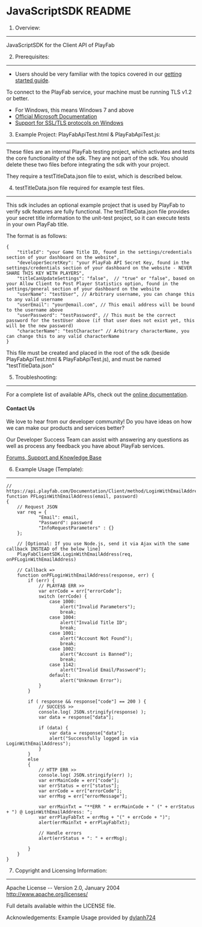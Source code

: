 JavaScriptSDK README
========
1. Overview:
----
JavaScriptSDK for the Client API of PlayFab


2. Prerequisites:
----
* Users should be very familiar with the topics covered in our [getting started guide](https://playfab.com/docs/getting-started-with-playfab/).

To connect to the PlayFab service, your machine must be running TLS v1.2 or better.
* For Windows, this means Windows 7 and above
* [Official Microsoft Documentation](https://msdn.microsoft.com/en-us/library/windows/desktop/aa380516%28v=vs.85%29.aspx)
* [Support for SSL/TLS protocols on Windows](http://blogs.msdn.com/b/kaushal/archive/2011/10/02/support-for-ssl-tls-protocols-on-windows.aspx)


3. Example Project: PlayFabApiTest.html & PlayFabApiTest.js:
----

These files are an internal PlayFab testing project, which activates and tests the core functionality of the sdk.  They are not part of the sdk.  You should delete these two files before integrating the sdk with your project.

They require a testTitleData.json file to exist, which is described below.


4. testTitleData.json file required for example test files.
----

This sdk includes an optional example project that is used by PlayFab to verify sdk features are fully functional.  The testTitleData.json file provides your secret title information to the unit-test project, so it can execute tests in your own PlayFab title.

The format is as follows:

    {
    	"titleId": "your Game Title ID, found in the settings/credentials section of your dashboard on the website",
    	"developerSecretKey": "your PlayFab API Secret Key, found in the settings/credentials section of your dashboard on the website - NEVER SHARE THIS KEY WITH PLAYERS",
    	"titleCanUpdateSettings": "false",  // "true" or "false", based on your Allow Client to Post Player Statistics option, found in the settings/general section of your dashboard on the website
    	"userName": "testUser", // Arbitrary username, you can change this to any valid username
    	"userEmail": "your@email.com", // This email address will be bound to the username above
    	"userPassword": "testPassword", // This must be the correct password for the testUser above (if that user does not exist yet, this will be the new password)
    	"characterName": "testCharacter" // Arbitrary characterName, you can change this to any valid characterName
    }

This file must be created and placed in the root of the sdk (beside PlayFabApiTest.html & PlayFabApiTest.js), and must be named "testTitleData.json"


5. Troubleshooting:
----
For a complete list of available APIs, check out the [online documentation](http://api.playfab.com/Documentation/).

#### Contact Us
We love to hear from our developer community!
Do you have ideas on how we can make our products and services better?

Our Developer Success Team can assist with answering any questions as well as process any feedback you have about PlayFab services.

[Forums, Support and Knowledge Base](https://community.playfab.com/hc/en-us)

6. Example Usage (Template):
----
```
// https://api.playfab.com/Documentation/Client/method/LoginWithEmailAddress
function PFLoginWithEmailAddress(email, password)
{
    // Request JSON
    var req = {
            "Email": email,
            "Password": password
            "InfoRequestParameters" : {}
    };

    // [Optional: If you use Node.js, send it via Ajax with the same callback INSTEAD of the below line]
    PlayFabClientSDK.LoginWithEmailAddress(req, onPFLoginWithEmailAddress)

    // Callback =>
    function onPFLoginWithEmailAddress(response, err) {
        if (err) {
            // PLAYFAB ERR >>
            var errCode = err["errorCode"];
            switch (errCode) {
                case 1000:
                    alert("Invalid Parameters");
                    break;
                case 1004:
                    alert("Invalid Title ID";
                    break;
                case 1001:
                    alert("Account Not Found");
                    break;
                case 1002:
                    alert("Account is Banned");
                    break;
                case 1142:
                    alert("Invalid Email/Password");
                default:
                    alert("Unknown Error");
            }
        }
        
        if ( response && response["code"] == 200 ) {
            // SUCCESS >>
            console.log( JSON.stringify(response) );
            var data = response["data"];

            if (data) {
                var data = response["data"];
                alert("Successfully logged in via LoginWithEmailAddress");
            } 
        }
        else
        {
            // HTTP ERR >>
            console.log( JSON.stringify(err) );
            var errMainCode = err["code"];
            var errStatus = err["status"];
            var errCode = err["errorCode"];
            var errMsg = err["errorMessage"];

            var errMainTxt = "**ERR " + errMainCode + " (" + errStatus + ") @ LoginWithEmailAddress: ";
            var errPlayFabTxt = errMsg + "(" + errCode + ")";
            alert(errMainTxt + errPlayFabTxt);

            // Handle errors
            alert(errStatus + ": " + errMsg);
            
        }
    }
}
```

7. Copyright and Licensing Information:
----
  Apache License --
  Version 2.0, January 2004
  http://www.apache.org/licenses/

  Full details available within the LICENSE file.
  
  Acknowledgements:
  Example Usage provided by [dylanh724](https://www.github.com/dylanh724)
